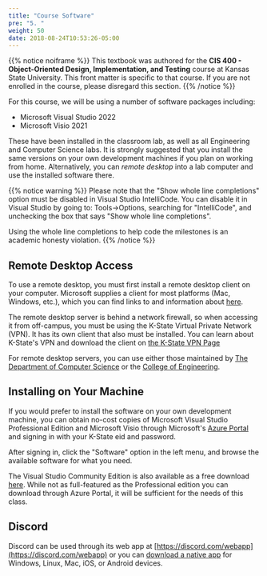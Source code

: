 ```yaml
---
title: "Course Software"
pre: "5. "
weight: 50
date: 2018-08-24T10:53:26-05:00
---
```


{{% notice noiframe %}}
This textbook was authored for the **CIS 400 - Object-Oriented Design, Implementation, and Testing** course at Kansas State University.  This front matter is specific to that course.  If you are not enrolled in the course, please disregard this section.
{{% /notice %}}

For this course, we will be using a number of software packages including:
* Microsoft Visual Studio 2022
* Microsoft Visio 2021

These have been installed in the classroom lab, as well as all Engineering and Computer Science labs.  It is strongly suggested that you install the same versions on your own development machines if you plan on working from home.  Alternatively, you can _remote desktop_ into a lab computer and use the installed software there.

{{% notice warning %}}
Please note that the "Show whole line completions" option must be disabled in Visual Studio IntelliCode. You can disable it in Visual Studio by going to: Tools->Options, searching for "IntelliCode", and unchecking the box that says "Show whole line completions".

Using the whole line completions to help code the milestones is an academic honesty violation.
{{% /notice %}}

## Remote Desktop Access
To use a remote desktop, you must first install a remote desktop client on your computer. Microsoft supplies a client for most platforms (Mac, Windows, etc.), which you can find links to and information about [here](https://docs.microsoft.com/en-us/windows-server/remote/remote-desktop-services/clients/remote-desktop-clients?redirectedfrom=MSDN). 

The remote desktop server is behind a network firewall, so when accessing it from off-campus, you must be using the K-State Virtual Private Network (VPN).  It has its own client that also must be installed.  You can learn about K-State's VPN and download the client on [the K-State VPN Page](https://www.k-state.edu/its/security/secure-data/vpn/)

For remote desktop servers, you can use either those maintained by [The Department of Computer Science](https://support.cs.ksu.edu/CISDocs/wiki/Remote_Access) or the [College of Engineering](https://cecs.engg.ksu.edu/labs/vdi).

## Installing on Your Machine
If you would prefer to install the software on your own development machine, you can obtain no-cost copies of Microsoft Visual Studio Professional Edition and Microsoft Visio through Microsoft's [Azure Portal](https://azureforeducation.microsoft.com/devtools) and signing in with your K-State eid and password. 

After signing in, click the "Software" option in the left menu, and browse the available software for what you need.  

The Visual Studio Community Edition is also available as a free download [here](https://visualstudio.microsoft.com/downloads/). While not as full-featured as the Professional edition you can download through Azure Portal, it will be sufficient for the needs of this class.

## Discord
Discord can be used through its web app at [https://discord.com/webapp](https://discord.com/webapp) or you can [download a native app](https://discord.com/download) for Windows, Linux, Mac, iOS, or Android devices.